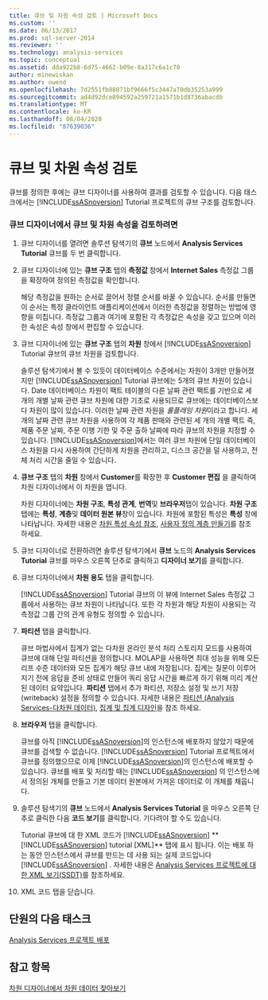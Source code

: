 ```yaml
---
title: 큐브 및 차원 속성 검토 | Microsoft Docs
ms.custom: ''
ms.date: 06/13/2017
ms.prod: sql-server-2014
ms.reviewer: ''
ms.technology: analysis-services
ms.topic: conceptual
ms.assetid: dda922b8-6d75-4662-b09e-8a317c6a1c70
author: minewiskan
ms.author: owend
ms.openlocfilehash: 7d2551fb88071bf9666f5c3447a70db35253a999
ms.sourcegitcommit: ad4d92dce894592a259721a1571b1d8736abacdb
ms.translationtype: MT
ms.contentlocale: ko-KR
ms.lasthandoff: 08/04/2020
ms.locfileid: "87639036"
---
```

# <a name="reviewing-cube-and-dimension-properties"></a>큐브 및 차원 속성 검토
  큐브를 정의한 후에는 큐브 디자이너를 사용하여 결과를 검토할 수 있습니다. 다음 태스크에서는 [!INCLUDE[ssASnoversion](../includes/ssasnoversion-md.md)] Tutorial 프로젝트의 큐브 구조를 검토합니다.  
  
### <a name="to-review-cube-and-dimension-properties-in-cube-designer"></a>큐브 디자이너에서 큐브 및 차원 속성을 검토하려면  
  
1.  큐브 디자이너를 열려면 솔루션 탐색기의 **큐브** 노드에서 **Analysis Services Tutorial** 큐브를 두 번 클릭합니다.  
  
2.  큐브 디자이너에 있는 **큐브 구조** 탭의 **측정값** 창에서 **Internet Sales** 측정값 그룹을 확장하여 정의된 측정값을 확인합니다.  
  
     해당 측정값을 원하는 순서로 끌어서 정렬 순서를 바꿀 수 있습니다. 순서를 만들면 이 순서는 특정 클라이언트 애플리케이션에서 이러한 측정값을 정렬하는 방법에 영향을 미칩니다. 측정값 그룹과 여기에 포함된 각 측정값은 속성을 갖고 있으며 이러한 속성은 속성 창에서 편집할 수 있습니다.  
  
3.  큐브 디자이너에 있는 **큐브 구조** 탭의 **차원** 창에서 [!INCLUDE[ssASnoversion](../includes/ssasnoversion-md.md)] Tutorial 큐브의 큐브 차원을 검토합니다.  
  
     솔루션 탐색기에서 볼 수 있듯이 데이터베이스 수준에서는 차원이 3개만 만들어졌지만 [!INCLUDE[ssASnoversion](../includes/ssasnoversion-md.md)] Tutorial 큐브에는 5개의 큐브 차원이 있습니다. Date 데이터베이스 차원이 팩트 테이블의 다른 날짜 관련 팩트를 기반으로 세 개의 개별 날짜 관련 큐브 차원에 대한 기초로 사용되므로 큐브에는 데이터베이스보다 차원이 많이 있습니다. 이러한 날짜 관련 차원을 *롤플레잉 차원*이라고 합니다. 세 개의 날짜 관련 큐브 차원을 사용하여 각 제품 판매와 관련된 세 개의 개별 팩트 즉, 제품 주문 날짜, 주문 이행 기한 및 주문 출하 날짜에 따라 큐브의 차원을 지정할 수 있습니다. [!INCLUDE[ssASnoversion](../includes/ssasnoversion-md.md)]에서는 여러 큐브 차원에 단일 데이터베이스 차원을 다시 사용하여 간단하게 차원을 관리하고, 디스크 공간을 덜 사용하고, 전체 처리 시간을 줄일 수 있습니다.  
  
4.  **큐브 구조** 탭의 **차원** 창에서 **Customer**를 확장한 후 **Customer 편집** 을 클릭하여 차원 디자이너에서 이 차원을 엽니다.  
  
     차원 디자이너에는 **차원 구조**, **특성 관계**, **번역**및 **브라우저**탭이 있습니다. **차원 구조** 탭에는 **특성**, **계층**및 **데이터 원본 뷰**창이 있습니다. 차원에 포함된 특성은 **특성** 창에 나타납니다. 자세한 내용은 [차원 특성 속성 참조](multidimensional-models/dimension-attribute-properties-reference.md), [사용자 정의 계층 만들기](multidimensional-models/user-defined-hierarchies-create.md)를 참조 하세요.  
  
5.  큐브 디자이너로 전환하려면 솔루션 탐색기에서 **큐브** 노드의 **Analysis Services Tutorial** 큐브를 마우스 오른쪽 단추로 클릭하고 **디자이너 보기**를 클릭합니다.  
  
6.  큐브 디자이너에서 **차원 용도** 탭을 클릭합니다.  
  
     [!INCLUDE[ssASnoversion](../includes/ssasnoversion-md.md)] Tutorial 큐브의 이 뷰에 Internet Sales 측정값 그룹에서 사용하는 큐브 차원이 나타납니다. 또한 각 차원과 해당 차원이 사용되는 각 측정값 그룹 간의 관계 유형도 정의할 수 있습니다.  
  
7.  **파티션** 탭을 클릭합니다.  
  
     큐브 마법사에서 집계가 없는 다차원 온라인 분석 처리 스토리지 모드를 사용하여 큐브에 대해 단일 파티션을 정의합니다. MOLAP을 사용하면 최대 성능을 위해 모든 리프 수준 데이터와 모든 집계가 해당 큐브 내에 저장됩니다. 집계는 질문이 이루어지기 전에 응답을 준비 상태로 만들어 쿼리 응답 시간을 빠르게 하기 위해 미리 계산된 데이터 요약입니다. **파티션** 탭에서 추가 파티션, 저장소 설정 및 쓰기 저장 (writeback) 설정을 정의할 수 있습니다. 자세한 내용은 [파티션 &#40;Analysis Services-다차원 데이터&#41;](multidimensional-models-olap-logical-cube-objects/partitions-analysis-services-multidimensional-data.md), [집계 및 집계 디자인](multidimensional-models-olap-logical-cube-objects/aggregations-and-aggregation-designs.md)을 참조 하세요.  
  
8.  **브라우저** 탭을 클릭합니다.  
  
     큐브를 아직 [!INCLUDE[ssASnoversion](../includes/ssasnoversion-md.md)]의 인스턴스에 배포하지 않았기 때문에 큐브를 검색할 수 없습니다. [!INCLUDE[ssASnoversion](../includes/ssasnoversion-md.md)] Tutorial 프로젝트에서 큐브를 정의했으므로 이제 [!INCLUDE[ssASnoversion](../includes/ssasnoversion-md.md)]의 인스턴스에 배포할 수 있습니다. 큐브를 배포 및 처리할 때는 [!INCLUDE[ssASnoversion](../includes/ssasnoversion-md.md)] 의 인스턴스에서 정의된 개체를 만들고 기본 데이터 원본에서 가져온 데이터로 이 개체를 채웁니다.  
  
9. 솔루션 탐색기의 **큐브** 노드에서 **Analysis Services Tutorial** 을 마우스 오른쪽 단추로 클릭한 다음 **코드 보기**를 클릭합니다. 기다려야 할 수도 있습니다.  
  
     Tutorial 큐브에 대 한 XML 코드가 [!INCLUDE[ssASnoversion](../includes/ssasnoversion-md.md)] ** [!INCLUDE[ssASnoversion](../includes/ssasnoversion-md.md)] tutorial [XML]** 탭에 표시 됩니다. 이는 배포 하는 동안 인스턴스에서 큐브를 만드는 데 사용 되는 실제 코드입니다 [!INCLUDE[ssASnoversion](../includes/ssasnoversion-md.md)] . 자세한 내용은 [Analysis Services 프로젝트에 대한 XML 보기&#40;SSDT&#41;](multidimensional-models/view-the-xml-for-an-analysis-services-project-ssdt.md)를 참조하세요.  
  
10. XML 코드 탭을 닫습니다.  
  
## <a name="next-task-in-lesson"></a>단원의 다음 태스크  
 [Analysis Services 프로젝트 배포](lesson-2-5-deploying-an-analysis-services-project.md)  
  
## <a name="see-also"></a>참고 항목  
 [차원 디자이너에서 차원 데이터 찾아보기](multidimensional-models/database-dimensions-browse-dimension-data-in-dimension-designer.md)  
  
  
